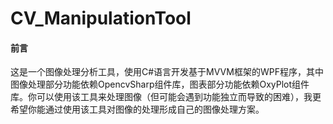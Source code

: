 # CV_ManipulationTool
#### 前言
这是一个图像处理分析工具，使用C#语言开发基于MVVM框架的WPF程序，其中图像处理部分功能依赖OpencvSharp组件库，图表部分功能依赖OxyPlot组件库。你可以使用该工具来处理图像（但可能会遇到功能独立而导致的困难），我更希望你能通过使用该工具对图像的处理形成自己的图像处理方案。

